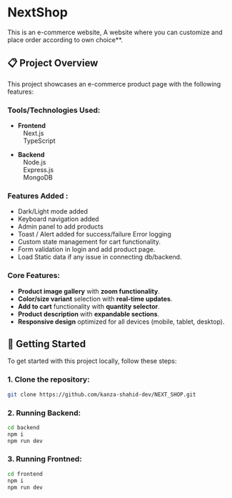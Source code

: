 # **NextShop**

This is an e-commerce website, A website where you can customize and place order according to own choice**.

## **📋 Project Overview**

This project showcases an e-commerce product page with the following features:

### **Tools/Technologies Used:**

- **Frontend**  
  &nbsp;&nbsp; Next.js  
  &nbsp;&nbsp; TypeScript

- **Backend**  
  &nbsp;&nbsp; Node.js  
  &nbsp;&nbsp; Express.js  
  &nbsp;&nbsp; MongoDB

### **Features Added :**

- Dark/Light mode added
- Keyboard navigation added
- Admin panel to add products
- Toast / Alert added for success/failure Error logging
- Custom state management for cart functionality.
- Form validation in login and add product page.
- Load Static data if any issue in connecting db/backend.

### **Core Features:**

- **Product image gallery** with **zoom functionality**.
- **Color/size variant** selection with **real-time updates**.
- **Add to cart** functionality with **quantity selector**.
- **Product description** with **expandable sections**.
- **Responsive design** optimized for all devices (mobile, tablet, desktop).

## **🔧 Getting Started**

To get started with this project locally, follow these steps:

### 1. **Clone the repository:**

```bash
git clone https://github.com/kanza-shahid-dev/NEXT_SHOP.git
```

### 2. **Running Backend:**

```bash
cd backend
npm i
npm run dev
```

### 3. **Running Frontned:**

```bash
cd frontend
npm i
npm run dev
```
